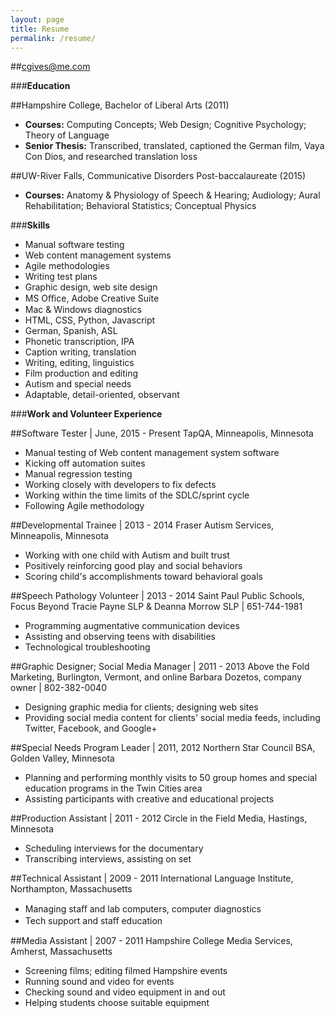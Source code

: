 ```yaml
---
layout: page
title: Resume
permalink: /resume/
---
```


##cgives@me.com

###**Education**

##Hampshire College, Bachelor of Liberal Arts (2011)

- **Courses:**
Computing Concepts; Web Design; Cognitive Psychology; Theory of Language
- **Senior Thesis:** Transcribed, translated, captioned the German film, Vaya Con Dios, and researched translation loss 

##UW-River Falls, Communicative Disorders Post-baccalaureate (2015)

- **Courses:** Anatomy & Physiology of Speech & Hearing; Audiology; Aural Rehabilitation; Behavioral Statistics; Conceptual Physics 

###**Skills**

- Manual software testing
- Web content management systems
- Agile methodologies
- Writing test plans
- Graphic design, web site design
- MS Oﬃce, Adobe Creative Suite
- Mac & Windows diagnostics
- HTML, CSS, Python, Javascript
- German, Spanish, ASL
- Phonetic transcription, IPA
- Caption writing, translation
- Writing, editing, linguistics
- Film production and editing
- Autism and special needs
- Adaptable, detail-oriented, observant 

###**Work and Volunteer Experience**

##Software Tester | June, 2015 - Present
TapQA, Minneapolis, Minnesota

- Manual testing of Web content management system software
- Kicking off automation suites
- Manual regression testing
- Working closely with developers to fix defects
- Working within the time limits of the SDLC/sprint cycle
- Following Agile methodology

##Developmental Trainee | 2013 - 2014 
Fraser Autism Services, Minneapolis, Minnesota

- Working with one child with Autism and built trust
- Positively reinforcing good play and social behaviors
- Scoring child's accomplishments toward behavioral goals

##Speech Pathology Volunteer | 2013 - 2014 
Saint Paul Public Schools, Focus Beyond 
Tracie Payne SLP & Deanna Morrow SLP | 651-744-1981  

- Programming augmentative communication devices
- Assisting and observing teens with disabilities
- Technological troubleshooting
  
##Graphic Designer; Social Media Manager | 2011 - 2013 
Above the Fold Marketing, Burlington, Vermont, and online
Barbara Dozetos, company owner | 802-382-0040 

- Designing graphic media for clients; designing web sites
- Providing social media content for clients' social media feeds, including Twitter, Facebook, and Google+ 

##Special Needs Program Leader | 2011, 2012
Northern Star Council BSA, Golden Valley, Minnesota

- Planning and performing monthly visits to 50 group homes and special education programs in the Twin Cities area
- Assisting participants with creative and educational projects

##Production Assistant | 2011 - 2012
Circle in the Field Media, Hastings, Minnesota

- Scheduling interviews for the documentary
- Transcribing interviews, assisting on set

##Technical Assistant | 2009 - 2011
International Language Institute, Northampton, Massachusetts

- Managing staﬀ and lab computers, computer diagnostics
- Tech support and staﬀ education

##Media Assistant | 2007 - 2011
Hampshire College Media Services, Amherst, Massachusetts

- Screening films; editing filmed Hampshire events
- Running sound and video for events
- Checking sound and video equipment in and out
- Helping students choose suitable equipment 
